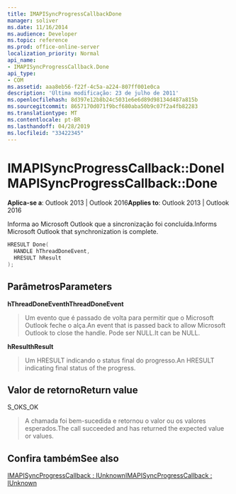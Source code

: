 ```yaml
---
title: IMAPISyncProgressCallbackDone
manager: soliver
ms.date: 11/16/2014
ms.audience: Developer
ms.topic: reference
ms.prod: office-online-server
localization_priority: Normal
api_name:
- IMAPISyncProgressCallback.Done
api_type:
- COM
ms.assetid: aaa8eb56-f22f-4c5a-a224-807ff001e0ca
description: 'Última modificação: 23 de julho de 2011'
ms.openlocfilehash: 8d397e12b8b24c5031e6e6d89d98134d487a815b
ms.sourcegitcommit: 8657170d071f9bcf680aba50b9c07f2a4fb82283
ms.translationtype: MT
ms.contentlocale: pt-BR
ms.lasthandoff: 04/28/2019
ms.locfileid: "33422345"
---
```

# <a name="imapisyncprogresscallbackdone"></a><span data-ttu-id="9c0ba-103">IMAPISyncProgressCallback::Done</span><span class="sxs-lookup"><span data-stu-id="9c0ba-103">IMAPISyncProgressCallback::Done</span></span>

  
  
<span data-ttu-id="9c0ba-104">**Aplica-se a**: Outlook 2013 | Outlook 2016</span><span class="sxs-lookup"><span data-stu-id="9c0ba-104">**Applies to**: Outlook 2013 | Outlook 2016</span></span> 
  
 <span data-ttu-id="9c0ba-105">Informa ao Microsoft Outlook que a sincronização foi concluída.</span><span class="sxs-lookup"><span data-stu-id="9c0ba-105">Informs Microsoft Outlook that synchronization is complete.</span></span> 
  
```cpp
HRESULT Done(
  HANDLE hThreadDoneEvent, 
  HRESULT hResult
);
```

## <a name="parameters"></a><span data-ttu-id="9c0ba-106">Parâmetros</span><span class="sxs-lookup"><span data-stu-id="9c0ba-106">Parameters</span></span>

 <span data-ttu-id="9c0ba-107">**hThreadDoneEvent**</span><span class="sxs-lookup"><span data-stu-id="9c0ba-107">**hThreadDoneEvent**</span></span>
  
> <span data-ttu-id="9c0ba-108">Um evento que é passado de volta para permitir que o Microsoft Outlook feche o alça.</span><span class="sxs-lookup"><span data-stu-id="9c0ba-108">An event that is passed back to allow Microsoft Outlook to close the handle.</span></span> <span data-ttu-id="9c0ba-109">Pode ser NULL.</span><span class="sxs-lookup"><span data-stu-id="9c0ba-109">It can be NULL.</span></span>
    
 <span data-ttu-id="9c0ba-110">**hResult**</span><span class="sxs-lookup"><span data-stu-id="9c0ba-110">**hResult**</span></span>
  
> <span data-ttu-id="9c0ba-111">Um HRESULT indicando o status final do progresso.</span><span class="sxs-lookup"><span data-stu-id="9c0ba-111">An HRESULT indicating final status of the progress.</span></span>
    
## <a name="return-value"></a><span data-ttu-id="9c0ba-112">Valor de retorno</span><span class="sxs-lookup"><span data-stu-id="9c0ba-112">Return value</span></span>

<span data-ttu-id="9c0ba-113">S_OK</span><span class="sxs-lookup"><span data-stu-id="9c0ba-113">S_OK</span></span> 
  
> <span data-ttu-id="9c0ba-114">A chamada foi bem-sucedida e retornou o valor ou os valores esperados.</span><span class="sxs-lookup"><span data-stu-id="9c0ba-114">The call succeeded and has returned the expected value or values.</span></span>
    
## <a name="see-also"></a><span data-ttu-id="9c0ba-115">Confira também</span><span class="sxs-lookup"><span data-stu-id="9c0ba-115">See also</span></span>



[<span data-ttu-id="9c0ba-116">IMAPISyncProgressCallback : IUnknown</span><span class="sxs-lookup"><span data-stu-id="9c0ba-116">IMAPISyncProgressCallback : IUnknown</span></span>](imapisyncprogresscallbackiunknown.md)

